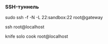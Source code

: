 ### SSH-туннель

sudo ssh -f -N -L 22:sandbox:22 root@gateway

ssh root@localhost

knife solo cook root@localhost
